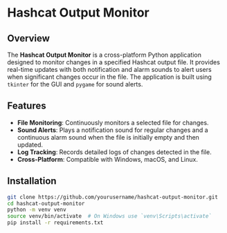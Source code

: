 # Hashcat Output Monitor

## Overview

The **Hashcat Output Monitor** is a cross-platform Python application designed to monitor changes in a specified Hashcat output file. It provides real-time updates with both notification and alarm sounds to alert users when significant changes occur in the file. The application is built using `tkinter` for the GUI and `pygame` for sound alerts.

## Features

- **File Monitoring**: Continuously monitors a selected file for changes.
- **Sound Alerts**: Plays a notification sound for regular changes and a continuous alarm sound when the file is initially empty and then updated.
- **Log Tracking**: Records detailed logs of changes detected in the file.
- **Cross-Platform**: Compatible with Windows, macOS, and Linux.

## Installation

```bash
git clone https://github.com/yourusername/hashcat-output-monitor.git
cd hashcat-output-monitor
python -m venv venv
source venv/bin/activate  # On Windows use `venv\Scripts\activate`
pip install -r requirements.txt
